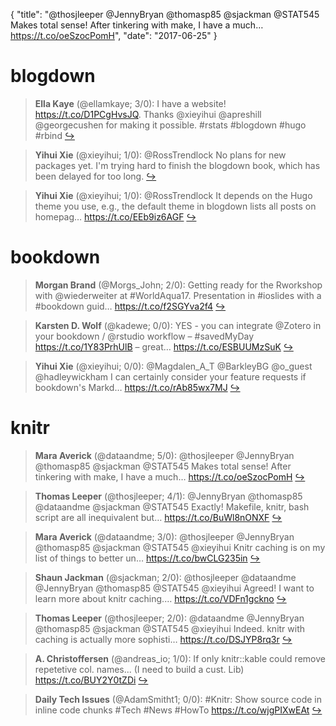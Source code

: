 {
  "title": "@thosjleeper @JennyBryan @thomasp85 @sjackman @STAT545 Makes total sense! After tinkering with make, I have a much… https://t.co/oeSzocPomH",
  "date": "2017-06-25"
}

# blogdown

> **Ella Kaye** (@ellamkaye; 3/0): I have a website! https://t.co/D1PCgHvsJQ. Thanks @xieyihui @apreshill @georgecushen for making it possible. #rstats #blogdown #hugo #rbind  [&#8618;](https://twitter.com/xieyihui/status/878869768727662592)

<!-- -->


> **Yihui Xie** (@xieyihui; 1/0): @RossTrendlock No plans for new packages yet. I'm trying hard to finish the blogdown book, which has been delayed for too long.  [&#8618;](https://twitter.com/xieyihui/status/878827069001609216)

<!-- -->


> **Yihui Xie** (@xieyihui; 1/0): @RossTrendlock It depends on the Hugo theme you use, e.g., the default theme in blogdown lists all posts on homepag… https://t.co/EEb9iz6AGF  [&#8618;](https://twitter.com/xieyihui/status/878822982080225280)

<!-- -->


# bookdown

> **Morgan Brand** (@Morgs_John; 2/0): Getting ready for the Rworkshop with @wiederweiter at #WorldAqua17. Presentation in #ioslides with a #bookdown guid… https://t.co/f2SGYva2f4  [&#8618;](https://twitter.com/xieyihui/status/878887610810290176)

<!-- -->


> **Karsten D. Wolf** (@kadewe; 0/0): YES - you can integrate @Zotero in your bookdown / @rstudio workflow – #savedMyDay https://t.co/1Y83PrhUlB – great… https://t.co/ESBUUMzSuK  [&#8618;](https://twitter.com/xieyihui/status/878920785880068096)

<!-- -->


> **Yihui Xie** (@xieyihui; 0/0): @Magdalen_A_T @BarkleyBG @o_guest @hadleywickham I can certainly consider your feature requests if bookdown's Markd… https://t.co/rAb85wx7MJ  [&#8618;](https://twitter.com/xieyihui/status/878823419462262784)

<!-- -->


# knitr

> **Mara Averick** (@dataandme; 5/0): @thosjleeper @JennyBryan @thomasp85 @sjackman @STAT545 Makes total sense! After tinkering with make, I have a much… https://t.co/oeSzocPomH  [&#8618;](https://twitter.com/xieyihui/status/878979537673039872)

<!-- -->


> **Thomas Leeper** (@thosjleeper; 4/1): @JennyBryan @thomasp85 @dataandme @sjackman @STAT545 Exactly! Makefile, knitr, bash script are all inequivalent but… https://t.co/BuWl8nONXF  [&#8618;](https://twitter.com/xieyihui/status/878978636036100096)

<!-- -->


> **Mara Averick** (@dataandme; 3/0): @thosjleeper @JennyBryan @thomasp85 @sjackman @STAT545 @xieyihui Knitr caching is on my list of things to better un… https://t.co/bwCLG235in  [&#8618;](https://twitter.com/xieyihui/status/878980624819904512)

<!-- -->


> **Shaun Jackman** (@sjackman; 2/0): @thosjleeper @dataandme @JennyBryan @thomasp85 @STAT545 @xieyihui Agreed! I want to learn more about knitr caching.… https://t.co/VDFn1gckno  [&#8618;](https://twitter.com/xieyihui/status/879059495325843456)

<!-- -->


> **Thomas Leeper** (@thosjleeper; 2/0): @dataandme @JennyBryan @thomasp85 @sjackman @STAT545 @xieyihui Indeed. knitr with caching is actually more sophisti… https://t.co/DSJYP8rq3r  [&#8618;](https://twitter.com/xieyihui/status/878979993103216640)

<!-- -->


> **A. Christoffersen** (@andreas_io; 1/0): If only knitr::kable could remove repetetive col. names...  (I need to build a cust. Lib) https://t.co/BUY2Y0tZDi  [&#8618;](https://twitter.com/xieyihui/status/879035940810960897)

<!-- -->


> **Daily Tech Issues** (@AdamSmitht1; 0/0): #Knitr: Show source code in inline code chunks
#Tech #News #HowTo
https://t.co/wjgPIXwEAt  [&#8618;](https://twitter.com/xieyihui/status/879116588452106240)

<!-- -->


